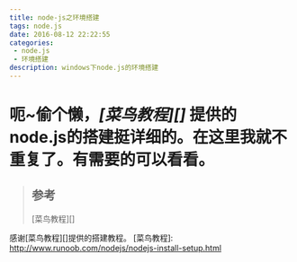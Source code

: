 ```yaml
---
title: node-js之环境搭建
tags: node.js
date: 2016-08-12 22:22:55
categories:
 - node.js
 - 环境搭建
description: windows下node.js的环境搭建
---
```

呃~偷个懒，*[菜鸟教程][]* 提供的node.js的搭建挺详细的。在这里我就不重复了。有需要的可以看看。
============
> 参考
> ----
> [菜鸟教程][]

感谢[菜鸟教程][]提供的搭建教程。
[菜鸟教程]: http://www.runoob.com/nodejs/nodejs-install-setup.html